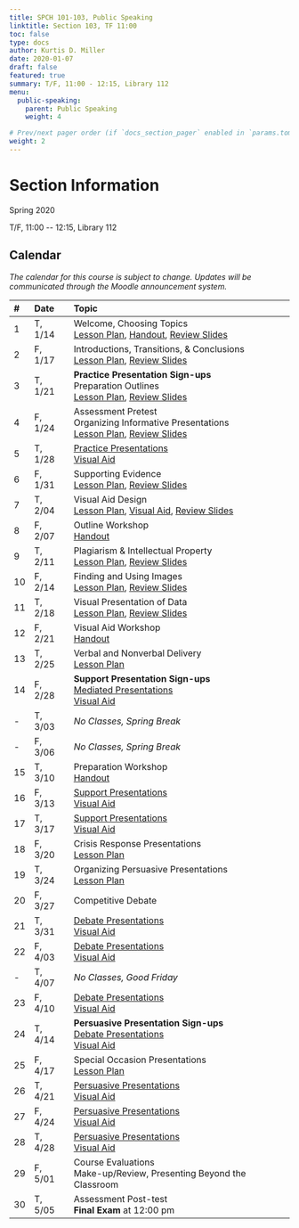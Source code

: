 ```yaml
---
title: SPCH 101-103, Public Speaking
linktitle: Section 103, TF 11:00
toc: false
type: docs
author: Kurtis D. Miller
date: 2020-01-07
draft: false
featured: true
summary: T/F, 11:00 - 12:15, Library 112
menu:
  public-speaking:
    parent: Public Speaking
    weight: 4

# Prev/next pager order (if `docs_section_pager` enabled in `params.toml`)
weight: 2
---
```


Section Information
===================

Spring 2020

T/F, 11:00 -- 12:15, Library 112

<!-- more -->

[ho-s]:   /course/public-speaking/SPCH-101-103-SP20-KM.pdf "Handout - Syllabus"

Calendar
--------

*The calendar for this course is subject to change.*
*Updates will be communicated through the Moodle announcement system.*


| #  | Date     | Topic                                                                                                                                                                                      |
|:--|:--------|:--------------------------------------------------------------------------------------------|
| 1  | T,  1/14 |                                           Welcome, Choosing Topics                        <br> [Lesson Plan][lp-ts],  [Handout][ho-s],                         [Review Slides][va-ts-rev]  |
| 2  | F,  1/17 |                                           Introductions, Transitions, & Conclusions       <br> [Lesson Plan][lp-itc],                                          [Review Slides][va-itc-rev] |
| 3  | T,  1/21 | **Practice Presentation Sign-ups**   <br> Preparation Outlines                            <br> [Lesson Plan][lp-po],                                           [Review Slides][va-po-rev]  |
| 4  | F,  1/24 | Assessment Pretest                   <br> Organizing Informative Presentations            <br> [Lesson Plan][lp-oip],                                          [Review Slides][va-oip-rev] |
| 5  | T,  1/28 |                                           [Practice Presentations][Practice]              <br>                                           [Visual Aid][va-pf]                               |
| 6  | F,  1/31 |                                           Supporting Evidence                             <br> [Lesson Plan][lp-se],                                           [Review Slides][va-se-rev]  |
| 7  | T,  2/04 |                                           Visual Aid Design                               <br> [Lesson Plan][lp-vad],                    [Visual Aid][va-ex],  [Review Slides][va-vad-rev] |
| 8  | F,  2/07 | <!-- drill 6&7 -->                        Outline Workshop                                <br>                        [Handout][ho-ppr]                                                    |
| 9  | T,  2/11 |                                           Plagiarism & Intellectual Property              <br> [Lesson Plan][lp-pip],                                          [Review Slides][va-pip-rev] |
| 10 | F,  2/14 |                                           Finding and Using Images                        <br> [Lesson Plan][lp-fui],                                          [Review Slides][va-fui-rev] |
| 11 | T,  2/18 |                                           Visual Presentation of Data                     <br> [Lesson Plan][lp-vpd],                                          [Review Slides][va-vpd-rev] |
| 12 | F,  2/21 |                                           Visual Aid Workshop                             <br>                        [Handout][ho-ppr]                                                    |
| 13 | T,  2/25 |                                           Verbal and Nonverbal Delivery                   <br> [Lesson Plan][lp-vnd]                                                                       |
| 14 | F,  2/28 | **Support Presentation Sign-ups**    <br> [Mediated Presentations][Mediated]              <br>                                           [Visual Aid][va-pf]                               |
| -  | T,  3/03 |                                           *No Classes, Spring Break*                                                                                                                       |
| -  | F,  3/06 |                                           *No Classes, Spring Break*                                                                                                                       |
| 15 | T,  3/10 |                                           Preparation Workshop                            <br>                        [Handout][ho-ppr]                                                    |
| 16 | F,  3/13 |                                           [Support Presentations][Support]                <br>                                           [Visual Aid][va-pf]                               |
| 17 | T,  3/17 |                                           [Support Presentations][Support]                <br>                                           [Visual Aid][va-pf]                               |
| 18 | F,  3/20 | <!-- drill 19-20 -->                      Crisis Response Presentations                   <br> [Lesson Plan][lp-crp]                                                                       |
| 19 | T,  3/24 |                                           Organizing Persuasive Presentations             <br> [Lesson Plan][lp-opp]                                                                       |
| 20 | F,  3/27 |                                           Competitive Debate                              <!--[Lesson Plan][TODO]-->                                                                       |
| 21 | T,  3/31 |                                           [Debate Presentations][Debate]                  <br>                                           [Visual Aid][va-pf]                               |
| 22 | F,  4/03 |                                           [Debate Presentations][Debate]                  <br>                                           [Visual Aid][va-pf]                               |
| -  | T,  4/07 |                                           *No Classes, Good Friday*                                                                                                                        |
| 23 | F,  4/10 |                                           [Debate Presentations][Debate]                  <br>                                           [Visual Aid][va-pf]                               |
| 24 | T,  4/14 | **Persuasive Presentation Sign-ups** <br> [Debate Presentations][Debate]                  <br>                                           [Visual Aid][va-pf]                               |
| 25 | F,  4/17 |                                           Special Occasion Presentations                  <br> [Lesson Plan][lp-sop]                                                                       |
| 26 | T,  4/21 |                                           [Persuasive Presentations][Persuasive]          <br>                                           [Visual Aid][va-pf]                               |
| 27 | F,  4/24 |                                           [Persuasive Presentations][Persuasive]          <br>                                           [Visual Aid][va-pf]                               |
| 28 | T,  4/28 |                                           [Persuasive Presentations][Persuasive]          <br>                                           [Visual Aid][va-pf]                               |
| 29 | F,  5/01 | Course Evaluations                   <br> Make-up/Review, Presenting Beyond the Classroom <!--[Lesson Plan][TODO]-->                                                                       |
| 30 | T,  5/05 | Assessment Post-test                 <br> **Final Exam** at 12:00 pm                                                                                                                       |

<!-- Assignment Links -->
[Debate]:     /course/public-speaking/assignment/debate-assignment/     "Assignment description"
[Mediated]:   /course/public-speaking/assignment/mediated-assignment/   "Assignment description"
[Persuasive]: /course/public-speaking/assignment/persuasive-assignment/ "Assignment description"
[Practice]:   /course/public-speaking/assignment/practice-presentation/ "Assignment description"
[Support]:    /course/public-speaking/assignment/support-assignment/    "Assignment description"

<!-- handout links -->
[ho-ppr]: /course/public-speaking/handout/prepared-presentation-rubric.pdf "Handout - Prepared Presentation Rubric"

<!-- lesson plan links -->
[lp-crp]:      /course/public-speaking/lesson-plan/crisis-response-presentations/              "Lesson Plan"
[lp-fui]:      /course/public-speaking/lesson-plan/finding-and-using-images/                   "Lesson Plan"
[lp-itc]:      /course/public-speaking/lesson-plan/introductions-transitions-and-conclusions/  "Lesson Plan"
[lp-lf]:       /course/public-speaking/lesson-plan/logical-fallacies/                          "Lesson Plan"
[lp-oip]:      /course/public-speaking/lesson-plan/organizing-informative-presentations/       "Lesson Plan"
[lp-opp]:      /course/public-speaking/lesson-plan/organizing-persuasive-presentations/        "Lesson Plan"
[lp-piat]:     /course/public-speaking/lesson-plan/presenting-in-a-team/                       "Lesson Plan"
[lp-pip]:      /course/public-speaking/lesson-plan/plagiarism-and-intellectual-property/       "Lesson Plan"
[lp-po]:       /course/public-speaking/lesson-plan/preparation-outlines/                       "Lesson Plan"
[lp-pteaa]:    /course/public-speaking/lesson-plan/persuasive-targets-effects-and-appeals/     "Lesson Plan"
[lp-se]:       /course/public-speaking/lesson-plan/supporting-evidence/                        "Lesson Plan"
[lp-sop]:      /course/public-speaking/lesson-plan/special-occasion-presentations/             "Lesson Plan"
[lp-ts]:       /course/public-speaking/lesson-plan/topic-selection/                            "Lesson Plan"
[lp-vad]:      /course/public-speaking/lesson-plan/visual-aid-design/                          "Lesson Plan"
[lp-vnd]:      /course/public-speaking/lesson-plan/verbal-and-nonverbal-delivery/              "Lesson Plan"
[lp-vpd]:      /course/public-speaking/lesson-plan/visual-presentation-of-data/                "Lesson Plan"

<!-- visual aid links-->
[va-ex]:      /course/public-speaking/visual-aid/example-visual-aid.pptx                        "Visual Aid - Example Visual Aid"
[va-fui-rev]: /course/public-speaking/visual-aid/finding-and-using-images-rev/                  "Review Slides"
[va-itc-rev]: /course/public-speaking/visual-aid/introductions-transitions-and-conclusions-rev/ "Review Slides"
[va-oip-rev]: /course/public-speaking/visual-aid/organizing-informative-presentations-rev/      "Review Slides"
[va-pf]:      /course/public-speaking/visual-aid/peer-feedback/                                 "Visual Aid - Peer Feedback"
[va-pip-rev]: /course/public-speaking/visual-aid/plagiarism-intellectual-property-rev/          "Review Slides"
[va-po-rev]:  /course/public-speaking/visual-aid/preparation-outlines-rev/                      "Review Slides"
[va-se-rev]:  /course/public-speaking/visual-aid/supporting-evidence-rev/                       "Review Slides"
[va-ts-rev]:  /course/public-speaking/visual-aid/topic-selection-rev/                           "Review Slides"
[va-vad-rev]: /course/public-speaking/visual-aid/visual-aid-design-rev/                         "Review Slides"
[va-vpd-rev]: /course/public-speaking/visual-aid/visual-presentation-of-data-rev/               "Review Slides"
